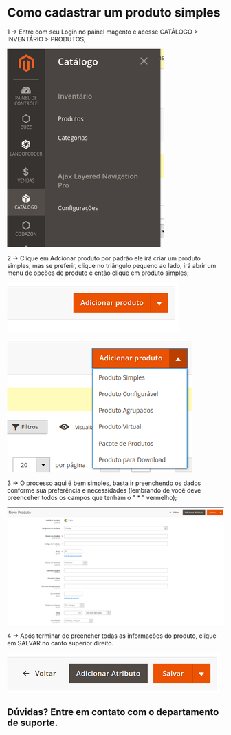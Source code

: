 # Como cadastrar um produto simples

1 -> Entre com seu Login no painel magento e acesse CATÁLOGO > INVENTÁRIO > PRODUTOS;

![produto_simples](https://github.com/Buzz-Dev-Web/Tutoriais/blob/master/Magento_2/03%20-%20Como%20cadastrar%20produto%20simples/images/image1.png)

2 -> Clique em Adcionar produto por padrão ele irá criar um produto simples, mas se preferir, clique no triângulo pequeno ao lado, irá abrir um menu de opções de produto e então clique em produto simples;

![produto_simples](https://github.com/Buzz-Dev-Web/Tutoriais/blob/master/Magento_2/03%20-%20Como%20cadastrar%20produto%20simples/images/image2.png)

![produto_simples](https://github.com/Buzz-Dev-Web/Tutoriais/blob/master/Magento_2/03%20-%20Como%20cadastrar%20produto%20simples/images/image3.png)

3 -> O processo aqui é bem simples, basta ir preenchendo os dados conforme sua preferência e necessidades (lembrando de você deve preenceher todos os campos que tenham o " * " vermelho);

![produto_simples](https://github.com/Buzz-Dev-Web/Tutoriais/blob/master/Magento_2/03%20-%20Como%20cadastrar%20produto%20simples/images/image4.png)

4 -> Após terminar de preencher todas as informações do produto, clique em SALVAR no canto superior direito.

![produto_simples](https://github.com/Buzz-Dev-Web/Tutoriais/blob/master/Magento_2/03%20-%20Como%20cadastrar%20produto%20simples/images/image5.png)

## Dúvidas? Entre em contato com o departamento de suporte.